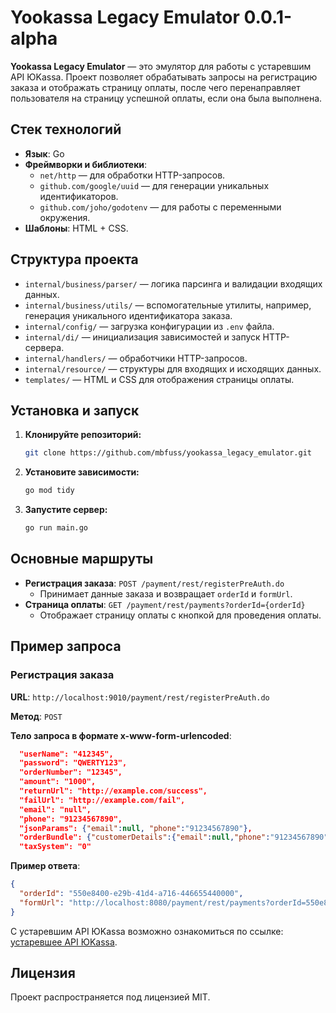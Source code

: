 # Yookassa Legacy Emulator 0.0.1-alpha

**Yookassa Legacy Emulator** — это эмулятор для работы с устаревшим API ЮKassa. Проект позволяет обрабатывать запросы на регистрацию заказа и отображать страницу оплаты, после чего перенаправляет пользователя на страницу успешной оплаты, если она была выполнена.

## Стек технологий

- **Язык**: Go
- **Фреймворки и библиотеки**:
  - `net/http` — для обработки HTTP-запросов.
  - `github.com/google/uuid` — для генерации уникальных идентификаторов.
  - `github.com/joho/godotenv` — для работы с переменными окружения.
- **Шаблоны**: HTML + CSS.

## Структура проекта

- `internal/business/parser/` — логика парсинга и валидации входящих данных.
- `internal/business/utils/` — вспомогательные утилиты, например, генерация уникального идентификатора заказа.
- `internal/config/` — загрузка конфигурации из `.env` файла.
- `internal/di/` — инициализация зависимостей и запуск HTTP-сервера.
- `internal/handlers/` — обработчики HTTP-запросов.
- `internal/resource/` — структуры для входящих и исходящих данных.
- `templates/` — HTML и CSS для отображения страницы оплаты.

## Установка и запуск

1. **Клонируйте репозиторий:**
   ```bash
   git clone https://github.com/mbfuss/yookassa_legacy_emulator.git
   ```

2. **Установите зависимости:**
   ```bash
   go mod tidy
   ```
3. **Запустите сервер:**
   ```bash
   go run main.go
   ```

## Основные маршруты

- **Регистрация заказа**: `POST /payment/rest/registerPreAuth.do`
   - Принимает данные заказа и возвращает `orderId` и `formUrl`.
- **Страница оплаты**: `GET /payment/rest/payments?orderId={orderId}`
   - Отображает страницу оплаты с кнопкой для проведения оплаты.

## Пример запроса

### Регистрация заказа
**URL**: `http://localhost:9010/payment/rest/registerPreAuth.do`

**Метод**: `POST`

**Тело запроса в формате x-www-form-urlencoded**:
```json
  "userName": "412345",
  "password": "QWERTY123",
  "orderNumber": "12345",
  "amount": "1000",
  "returnUrl": "http://example.com/success",
  "failUrl": "http://example.com/fail",
  "email": "null",
  "phone": "91234567890",
  "jsonParams": {"email":null, "phone":"91234567890"},
  "orderBundle": {"customerDetails":{"email":null,"phone":"91234567890","fullName":"\u0422\u0435\u0441\u0442\u0438\u0440\u043e\u0432\u0430\u043d\u0438\u0435 \u0422\u0435\u0441\u0442\u0438\u0440\u043e\u0432\u0430\u043d\u0438\u0435 "},"cartItems":{"items":[{"positionId":0,"name":"\u041c\u043e\u0434\u0443\u043b\u044c \u043f\u0430\u043c\u044f\u0442\u0438 eMMC 32 GB (\u0422\u0435\u0441\u0442\u043e\u0432\u044b\u0439 \u0442\u043e\u0432\u0430\u0440)","quantity":{"value":"1","measure":"0"},"tax":{"taxType":0},"itemPrice":9800,"itemAttributes":{"attributes":[{"name":"paymentMethod","value":"1"},{"name":"paymentObject","value":"1"}]}},{"positionId":1,"name":"\u0414\u043e\u0441\u0442\u0430\u0432\u043a\u0430 \u0421\u0414\u042d\u041a","quantity":{"value":1,"measure":"0"},"itemPrice":24500,"tax":{"taxType":0},"itemAttributes":{"attributes":[{"name":"paymentMethod","value":"1"},{"name":"paymentObject","value":"4"}]}}]}}, 
  "taxSystem": "0"
```

**Пример ответа**:
```json
{
  "orderId": "550e8400-e29b-41d4-a716-446655440000",
  "formUrl": "http://localhost:8080/payment/rest/payments?orderId=550e8400-e29b-41d4-a716-446655440000"
}
```
C устаревшим API ЮKassa возможно ознакомиться по ссылке:
[устаревшее API ЮKassa](https://yoomoney.ru/i/forms/yc-program-interface-api-sberbank.pdf).
## Лицензия

Проект распространяется под лицензией MIT.
